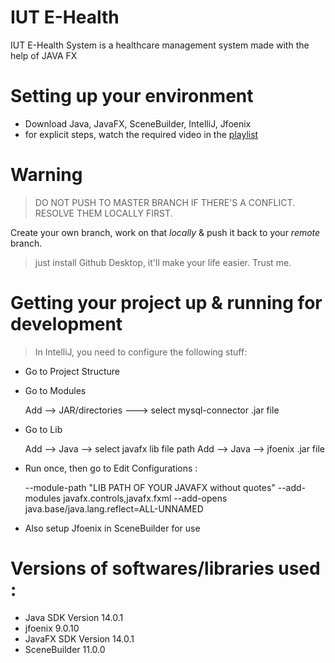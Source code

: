 # IUT E-Health



IUT E-Health System is a healthcare management system made with the help of JAVA FX

  

# Setting up your environment

  - Download Java, JavaFX, SceneBuilder, IntelliJ, Jfoenix
  - for explicit steps, watch the required video in the [playlist](https://www.youtube.com/playlist?list=PLEs6yXAN0N5cqa4Yw0QOU8-ByQ13EG3jt)
 
# Warning
>DO NOT PUSH TO MASTER BRANCH IF THERE'S A CONFLICT. 
>RESOLVE THEM LOCALLY FIRST.


Create your own branch, work on that *locally* & push it back to your *remote* branch.
>just install Github Desktop, it'll make your life easier. Trust me.
# Getting your project up & running for development

> In IntelliJ, you need to configure the following stuff:
> 
- Go to Project Structure
 - Go to Modules

    Add --> JAR/directories ---> select mysql-connector .jar file
- Go to Lib

    Add --> Java --> select javafx lib file path
Add --> Java --> jfoenix .jar file
- Run once, then go to Edit Configurations :


    --module-path "LIB PATH OF YOUR JAVAFX without quotes" --add-modules javafx.controls,javafx.fxml --add-opens java.base/java.lang.reflect=ALL-UNNAMED

* Also setup Jfoenix in SceneBuilder for use



# Versions of softwares/libraries used :
- Java SDK Version 14.0.1
- jfoenix 9.0.10
- JavaFX SDK Version 14.0.1
- SceneBuilder 11.0.0






